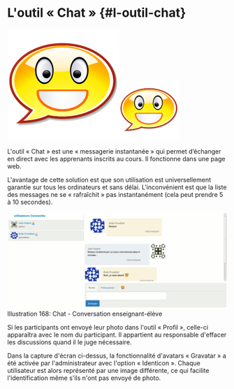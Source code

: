 # L&#039;outil « Chat » {#l-outil-chat}

![](../assets/image305.svg)![](../assets/image305.png)

L&#039;outil « Chat » est une « messagerie instantanée » qui permet d’échanger en direct avec les apprenants inscrits au cours. Il fonctionne dans une page web.

L&#039;avantage de cette solution est que son utilisation est universellement garantie sur tous les ordinateurs et sans délai. L&#039;inconvénient est que la liste des messages ne se « rafraîchit » pas instantanément (cela peut prendre 5 à 10 secondes).

![](../assets/image244.png)Illustration 168: Chat - Conversation enseignant-élève

Si les participants ont envoyé leur photo dans l&#039;outil « Profil », celle-ci apparaîtra avec le nom du participant. Il appartient au responsable d&#039;effacer les discussions quand il le juge nécessaire.

Dans la capture d&#039;écran ci-dessus, la fonctionnalité d&#039;avatars « Gravatar » a été activée par l&#039;administrateur avec l&#039;option « Identicon ». Chaque utilisateur est alors représenté par une image différente, ce qui facilite l&#039;identification même s&#039;ils n&#039;ont pas envoyé de photo.